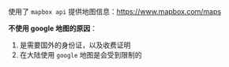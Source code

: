 使用了 `mapbox api` 提供地图信息：https://www.mapbox.com/maps

**不使用 google 地图的原因**：

1. 是需要国外的身份证，以及收费证明
2. 在大陆使用 `google` 地图是会受到限制的
